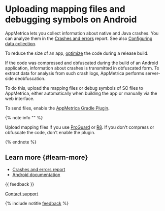 # Uploading mapping files and debugging symbols on Android

AppMetrica lets you collect information about native and Java crashes. You can analyze them in the [Crashes and errors](../mobile-reports/crashes-and-errors.md) report. See also [Configuring data collection](about-crashes-and-errors.md).

To reduce the size of an app, [optimize](https://developer.android.com/studio/build/shrink-code) the code during a release build.

If the code was compressed and obfuscated during the build of an Android application, information about crashes is transmitted in obfuscated form. To extract data for analysis from such crash logs, AppMetrica performs server-side deobfuscation.

To do this, upload the mapping files or debug symbols of SO files to AppMetrica, either automatically when building the app or manually via the web interface.

To send files, enable the [AppMetrica Gradle Plugin](../sdk/android/analytics/android-gradle-plugin.md).

{% note info "" %}

Upload mapping files if you use [ProGuard](https://www.guardsquare.com/en/products/proguard/manual) or [R8](https://r8.googlesource.com/r8/). If you don't compress or obfuscate the code, don't enable the plugin.

{% endnote %}

## Learn more {#learn-more}

- [Crashes and errors report](../mobile-reports/crashes-and-errors.md)
- [Android documentation](https://developer.android.com/topic/performance/vitals/crash)

{{ feedback }}

<a href="../troubleshooting/feedback-new">
  <span class="button">Contact support</span>
</a>

{% include notitle [feedback](../_includes/feedback-button.md) %}
